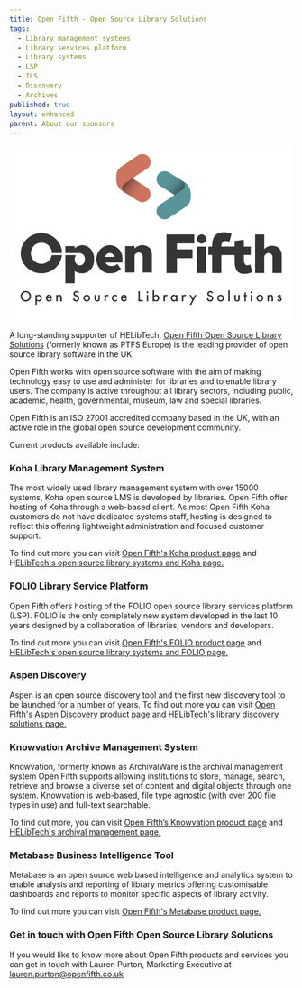 ```yaml
---
title: Open Fifth - Open Source Library Solutions
tags:
  - Library management systems
  - Library services platform
  - Library systems
  - LSP
  - ILS
  - Discovery
  - Archives
published: true
layout: enhanced
parent: About our sponsors
---
```

![](/assets/images/open-fifth-branding-final-b-w-cropped-1-.png)

A long-standing supporter of HELibTech, [Open Fifth Open Source Library Solutions](https://openfifth.co.uk/) (formerly known as PTFS Europe) is the leading provider of open source library software in the UK.

Open Fifth works with open source software with the aim of making technology easy to use and administer for libraries and to enable library users. The company is active throughout all library sectors, including public, academic, health, governmental, museum, law and special libraries. 

Open Fifth is an ISO 27001 accredited company based in the UK, with an active role in the global open source development community.

Current products available include:

### Koha Library Management System

The most widely used library management system with over 15000 systems, Koha open source LMS is developed by libraries. Open Fifth offer hosting of Koha through a web-based client. As most Open Fifth Koha customers do not have dedicated systems staff, hosting is designed to reflect this offering lightweight administration and focused customer support.

To find out more you can visit [Open Fifth's Koha product page](https://openfifth.co.uk/products/koha-lms/) and H[ELibTech's open source library systems and Koha page.](https://www.helibtech.com/core-library-systems/open-source-systems)

[](https://www.helibtech.com/core-library-systems/open-source-systems)

### FOLIO Library Service Platform

Open Fifth offers hosting of the FOLIO open source library services platform (LSP).  FOLIO is the only completely new system developed in the last 10 years
designed by a collaboration of libraries, vendors and developers. 

To find out more you can visit [Open Fifth's FOLIO product page](https://openfifth.co.uk/products/folio/) and [HELibTech's open source library systems and FOLIO page.](https://www.helibtech.com/core-library-systems/open-source-systems)

### Aspen Discovery

Aspen is an open source discovery tool and the first new discovery tool to be launched for a number of years. To find out more you can visit [Open Fifth's Aspen Discovery product page](https://openfifth.co.uk/products/aspen-discovery/) and [HELibTech's library discovery solutions page.](https://www.helibtech.com/discovery/)

[](https://www.helibtech.com/discovery/)[](https://www.helibtech.com/discovery/)

### Knowvation Archive Management System

Knowvation, formerly known as ArchivalWare is the archival management system Open Fifth supports allowing institutions to store, manage, search, retrieve and browse a diverse set of content and digital objects through one system. Knowvation is web-based, file type agnostic (with over 200 file types in use) and full-text searchable. 

To find out more, you can visit [Open Fifth’s Knowvation product page](https://openfifth.co.uk/products/knowvation/) and [HELibTech's archival management page.](https://www.helibtech.com/archives-and-special-collections/)

### Metabase Business Intelligence Tool

Metabase is an open source web based intelligence and analytics system to enable analysis and reporting of library metrics offering customisable dashboards and reports to monitor specific aspects of library activity. [](https://ptfs-europe.com/products/metabase/)

To find out more you can visit [Open Fifth's Metabase product page.](https://openfifth.co.uk/products/metabase/)

[](https://ptfs-europe.com/products/metabase/)

### Get in touch with Open Fifth Open Source Library Solutions

If you would like to know more about Open Fifth products and services you can get in touch with Lauren Purton, Marketing Executive at [lauren.purton@openfifth.co.uk](lauren.purton@openfifth.co.uk)
